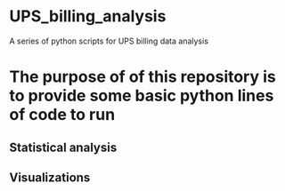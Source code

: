 # UPS_billing_analysis
A series of python scripts for UPS billing data analysis

# The purpose of of this repository is to provide some basic python lines of code to run
## Statistical analysis
## Visualizations
## 


